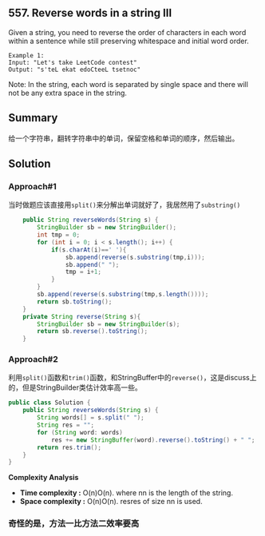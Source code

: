 ## 557. Reverse words in a string III
Given a string, you need to reverse the order of characters in each word within a sentence while still preserving whitespace and initial word order.

```
Example 1:
Input: "Let's take LeetCode contest"
Output: "s'teL ekat edoCteeL tsetnoc"
```
Note: In the string, each word is separated by single space and there will not be any extra space in the string.
## Summary
给一个字符串，翻转字符串中的单词，保留空格和单词的顺序，然后输出。

## Solution
### Approach#1
当时做题应该直接用`split()`来分解出单词就好了，我居然用了`substring()`

```java
    public String reverseWords(String s) {
        StringBuilder sb = new StringBuilder();
        int tmp = 0;
        for (int i = 0; i < s.length(); i++) {
            if(s.charAt(i)==' '){
                sb.append(reverse(s.substring(tmp,i)));
                sb.append(" ");
                tmp = i+1;
            }
        }
        sb.append(reverse(s.substring(tmp,s.length())));
        return sb.toString();
    }
    private String reverse(String s){
        StringBuilder sb = new StringBuilder(s);
        return sb.reverse().toString();
    }
```
### Approach#2
利用`split()`函数和`trim()`函数，和StringBuffer中的`reverse()`，这是discuss上的，但是StringBuilder类估计效率高一些。

```java
public class Solution {
    public String reverseWords(String s) {
        String words[] = s.split(" ");
        String res = "";
        for (String word: words)
            res += new StringBuffer(word).reverse().toString() + " ";
        return res.trim();
    }
}
```
**Complexity Analysis**
- **Time complexity :** O(n)O(n). where nn is the length of the string.
- **Space complexity :** O(n)O(n). resres of size nn is used.

### 奇怪的是，方法一比方法二效率要高
